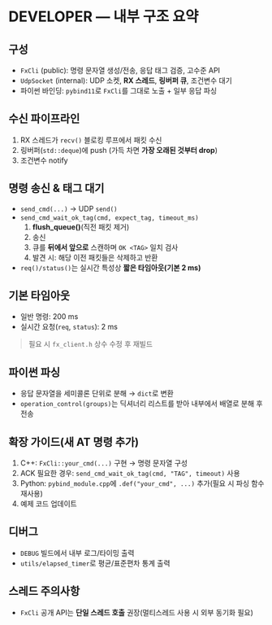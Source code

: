 # DEVELOPER — 내부 구조 요약

## 구성
- `FxCli` (public): 명령 문자열 생성/전송, 응답 태그 검증, 고수준 API
- `UdpSocket` (internal): UDP 소켓, **RX 스레드**, **링버퍼 큐**, 조건변수 대기
- 파이썬 바인딩: `pybind11`로 `FxCli`를 그대로 노출 + 일부 응답 파싱

## 수신 파이프라인
1. RX 스레드가 `recv()` 블로킹 루프에서 패킷 수신
2. 링버퍼(`std::deque`)에 push (가득 차면 **가장 오래된 것부터 drop**)
3. 조건변수 notify

## 명령 송신 & 태그 대기
- `send_cmd(...)` → UDP `send()`
- `send_cmd_wait_ok_tag(cmd, expect_tag, timeout_ms)`
  1) **flush_queue()**(직전 패킷 제거)
  2) 송신
  3) 큐를 **뒤에서 앞으로** 스캔하며 `OK <TAG>` 일치 검사
  4) 발견 시: 해당 이전 패킷들은 삭제하고 반환
- `req()/status()`는 실시간 특성상 **짧은 타임아웃(기본 2 ms)**

## 기본 타임아웃
- 일반 명령: 200 ms
- 실시간 요청(`req`, `status`): 2 ms
> 필요 시 `fx_client.h` 상수 수정 후 재빌드

## 파이썬 파싱
- 응답 문자열을 세미콜론 단위로 분해 → `dict`로 변환
- `operation_control(groups)`는 딕셔너리 리스트를 받아 내부에서 배열로 분해 후 전송

## 확장 가이드(새 AT 명령 추가)
1. C++: `FxCli::your_cmd(...)` 구현 → 명령 문자열 구성
2. ACK 필요한 경우: `send_cmd_wait_ok_tag(cmd, "TAG", timeout)` 사용
3. Python: `pybind_module.cpp`에 `.def("your_cmd", ...)` 추가(필요 시 파싱 함수 재사용)
4. 예제 코드 업데이트

## 디버그
- `DEBUG` 빌드에서 내부 로그/타이밍 출력
- `utils/elapsed_timer`로 평균/표준편차 통계 출력

## 스레드 주의사항
- `FxCli` 공개 API는 **단일 스레드 호출** 권장(멀티스레드 사용 시 외부 동기화 필요)
